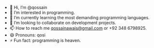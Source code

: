 - 👋 Hi, I’m @qossain
- 👀 I’m interested in programming.
- 🌱 I’m currently learning the most demanding programming languages.
- 💞️ I’m looking to collaborate on development projects.
- 📫 How to reach me qossainawais@gmail.com or +92 348 6798925.
- 😄 Pronouns: qosi
- ⚡ Fun fact: programming is heaven.

<!---
qossain/qossain is a ✨ special ✨ repository because its `README.md` (this file) appears on your GitHub profile.
You can click the Preview link to take a look at your changes.
--->
